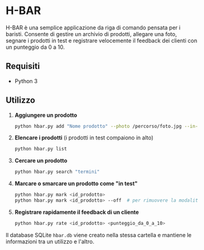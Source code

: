 # H-BAR

H-BAR è una semplice applicazione da riga di comando pensata per i baristi. Consente di gestire un archivio di prodotti, allegare una foto, segnare i prodotti in test e registrare velocemente il feedback dei clienti con un punteggio da 0 a 10.

## Requisiti

- Python 3

## Utilizzo

1. **Aggiungere un prodotto**
   ```bash
   python hbar.py add "Nome prodotto" --photo /percorso/foto.jpg --in-test
   ```

2. **Elencare i prodotti** (i prodotti in test compaiono in alto)
   ```bash
   python hbar.py list
   ```

3. **Cercare un prodotto**
   ```bash
   python hbar.py search "termini"
   ```

4. **Marcare o smarcare un prodotto come "in test"**
   ```bash
   python hbar.py mark <id_prodotto>
   python hbar.py mark <id_prodotto> --off  # per rimuovere la modalità test
   ```

5. **Registrare rapidamente il feedback di un cliente**
   ```bash
   python hbar.py rate <id_prodotto> <punteggio_da_0_a_10>
   ```

Il database SQLite `hbar.db` viene creato nella stessa cartella e mantiene le informazioni tra un utilizzo e l'altro.
